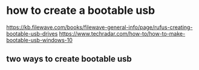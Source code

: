 # how to create a bootable usb
https://kb.filewave.com/books/filewave-general-info/page/rufus-creating-bootable-usb-drives
https://www.techradar.com/how-to/how-to-make-bootable-usb-windows-10

## two ways to create bootable usb
